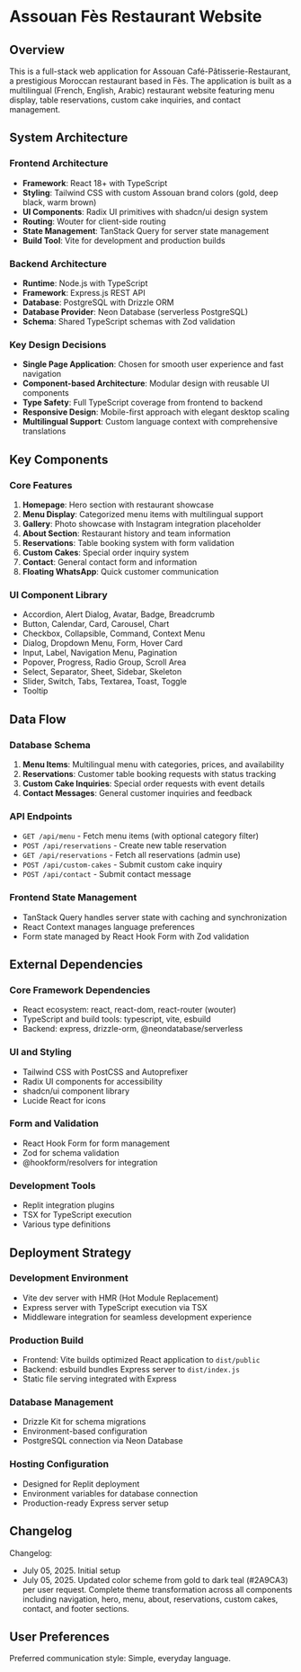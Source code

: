# Assouan Fès Restaurant Website

## Overview

This is a full-stack web application for Assouan Café-Pâtisserie-Restaurant, a prestigious Moroccan restaurant based in Fès. The application is built as a multilingual (French, English, Arabic) restaurant website featuring menu display, table reservations, custom cake inquiries, and contact management.

## System Architecture

### Frontend Architecture
- **Framework**: React 18+ with TypeScript
- **Styling**: Tailwind CSS with custom Assouan brand colors (gold, deep black, warm brown)
- **UI Components**: Radix UI primitives with shadcn/ui design system
- **Routing**: Wouter for client-side routing
- **State Management**: TanStack Query for server state management
- **Build Tool**: Vite for development and production builds

### Backend Architecture
- **Runtime**: Node.js with TypeScript
- **Framework**: Express.js REST API
- **Database**: PostgreSQL with Drizzle ORM
- **Database Provider**: Neon Database (serverless PostgreSQL)
- **Schema**: Shared TypeScript schemas with Zod validation

### Key Design Decisions
- **Single Page Application**: Chosen for smooth user experience and fast navigation
- **Component-based Architecture**: Modular design with reusable UI components
- **Type Safety**: Full TypeScript coverage from frontend to backend
- **Responsive Design**: Mobile-first approach with elegant desktop scaling
- **Multilingual Support**: Custom language context with comprehensive translations

## Key Components

### Core Features
1. **Homepage**: Hero section with restaurant showcase
2. **Menu Display**: Categorized menu items with multilingual support
3. **Gallery**: Photo showcase with Instagram integration placeholder
4. **About Section**: Restaurant history and team information
5. **Reservations**: Table booking system with form validation
6. **Custom Cakes**: Special order inquiry system
7. **Contact**: General contact form and information
8. **Floating WhatsApp**: Quick customer communication

### UI Component Library
- Accordion, Alert Dialog, Avatar, Badge, Breadcrumb
- Button, Calendar, Card, Carousel, Chart
- Checkbox, Collapsible, Command, Context Menu
- Dialog, Dropdown Menu, Form, Hover Card
- Input, Label, Navigation Menu, Pagination
- Popover, Progress, Radio Group, Scroll Area
- Select, Separator, Sheet, Sidebar, Skeleton
- Slider, Switch, Tabs, Textarea, Toast, Toggle
- Tooltip

## Data Flow

### Database Schema
1. **Menu Items**: Multilingual menu with categories, prices, and availability
2. **Reservations**: Customer table booking requests with status tracking
3. **Custom Cake Inquiries**: Special order requests with event details
4. **Contact Messages**: General customer inquiries and feedback

### API Endpoints
- `GET /api/menu` - Fetch menu items (with optional category filter)
- `POST /api/reservations` - Create new table reservation
- `GET /api/reservations` - Fetch all reservations (admin use)
- `POST /api/custom-cakes` - Submit custom cake inquiry
- `POST /api/contact` - Submit contact message

### Frontend State Management
- TanStack Query handles server state with caching and synchronization
- React Context manages language preferences
- Form state managed by React Hook Form with Zod validation

## External Dependencies

### Core Framework Dependencies
- React ecosystem: react, react-dom, react-router (wouter)
- TypeScript and build tools: typescript, vite, esbuild
- Backend: express, drizzle-orm, @neondatabase/serverless

### UI and Styling
- Tailwind CSS with PostCSS and Autoprefixer
- Radix UI components for accessibility
- shadcn/ui component library
- Lucide React for icons

### Form and Validation
- React Hook Form for form management
- Zod for schema validation
- @hookform/resolvers for integration

### Development Tools
- Replit integration plugins
- TSX for TypeScript execution
- Various type definitions

## Deployment Strategy

### Development Environment
- Vite dev server with HMR (Hot Module Replacement)
- Express server with TypeScript execution via TSX
- Middleware integration for seamless development experience

### Production Build
- Frontend: Vite builds optimized React application to `dist/public`
- Backend: esbuild bundles Express server to `dist/index.js`
- Static file serving integrated with Express

### Database Management
- Drizzle Kit for schema migrations
- Environment-based configuration
- PostgreSQL connection via Neon Database

### Hosting Configuration
- Designed for Replit deployment
- Environment variables for database connection
- Production-ready Express server setup

## Changelog

Changelog:
- July 05, 2025. Initial setup
- July 05, 2025. Updated color scheme from gold to dark teal (#2A9CA3) per user request. Complete theme transformation across all components including navigation, hero, menu, about, reservations, custom cakes, contact, and footer sections.

## User Preferences

Preferred communication style: Simple, everyday language.